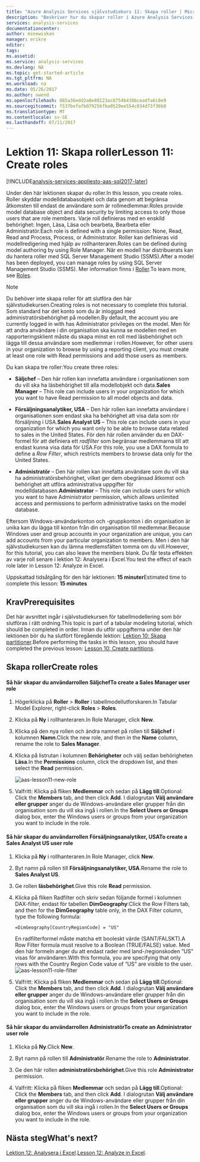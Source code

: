 ```yaml
---
title: "Azure Analysis Services självstudiekurs 11: Skapa roller | Microsoft Docs"
description: "Beskriver hur du skapar roller i Azure Analysis Services-självstudieprojektet."
services: analysis-services
documentationcenter: 
author: minewiskan
manager: erikre
editor: 
tags: 
ms.assetid: 
ms.service: analysis-services
ms.devlang: NA
ms.topic: get-started-article
ms.tgt_pltfrm: NA
ms.workload: na
ms.date: 05/26/2017
ms.author: owend
ms.openlocfilehash: 085a36edd2a0e80123ac8754b438bceadfa6c0e9
ms.sourcegitcommit: f537befafb079256fba0529ee554c034d73f36b0
ms.translationtype: MT
ms.contentlocale: sv-SE
ms.lasthandoff: 07/11/2017
---
```

# <a name="lesson-11-create-roles"></a><span data-ttu-id="79038-103">Lektion 11: Skapa roller</span><span class="sxs-lookup"><span data-stu-id="79038-103">Lesson 11: Create roles</span></span>

[!INCLUDE[analysis-services-appliesto-aas-sql2017-later](../../../includes/analysis-services-appliesto-aas-sql2017-later.md)]

<span data-ttu-id="79038-104">Under den här lektionen skapar du roller.</span><span class="sxs-lookup"><span data-stu-id="79038-104">In this lesson, you create roles.</span></span> <span data-ttu-id="79038-105">Roller skyddar modelldatabasobjekt och data genom att begränsa åtkomsten till endast de användare som är rollmedlemmar.</span><span class="sxs-lookup"><span data-stu-id="79038-105">Roles provide model database object and data security by limiting access to only those users that are role members.</span></span> <span data-ttu-id="79038-106">Varje roll definieras med en enskild behörighet: Ingen, Läsa, Läsa och bearbeta, Bearbeta eller Administratör.</span><span class="sxs-lookup"><span data-stu-id="79038-106">Each role is defined with a single permission: None, Read, Read and Process, Process, or Administrator.</span></span> <span data-ttu-id="79038-107">Roller kan definieras vid modellredigering med hjälp av rollhanteraren.</span><span class="sxs-lookup"><span data-stu-id="79038-107">Roles can be defined during model authoring by using Role Manager.</span></span> <span data-ttu-id="79038-108">När en modell har distribuerats kan du hantera roller med SQL Server Management Studio (SSMS).</span><span class="sxs-lookup"><span data-stu-id="79038-108">After a model has been deployed, you can manage roles by using SQL Server Management Studio (SSMS).</span></span> <span data-ttu-id="79038-109">Mer information finns i [Roller](https://docs.microsoft.com/sql/analysis-services/tabular-models/roles-ssas-tabular).</span><span class="sxs-lookup"><span data-stu-id="79038-109">To learn more, see [Roles](https://docs.microsoft.com/sql/analysis-services/tabular-models/roles-ssas-tabular).</span></span>
  
> [!NOTE]  
> <span data-ttu-id="79038-110">Du behöver inte skapa roller för att slutföra den här självstudiekursen.</span><span class="sxs-lookup"><span data-stu-id="79038-110">Creating roles is not necessary to complete this tutorial.</span></span> <span data-ttu-id="79038-111">Som standard har det konto som du är inloggad med administratörsbehörighet på modellen.</span><span class="sxs-lookup"><span data-stu-id="79038-111">By default, the account you are currently logged in with has Administrator privileges on the model.</span></span> <span data-ttu-id="79038-112">Men för att andra användare i din organisation ska kunna se modellen med en rapporteringsklient måste du skapa minst en roll med läsbehörighet och lägga till dessa användare som medlemmar i rollen.</span><span class="sxs-lookup"><span data-stu-id="79038-112">However, for other users in your organization to browse by using a reporting client, you must create at least one role with Read permissions and add those users as members.</span></span>  
  
<span data-ttu-id="79038-113">Du kan skapa tre roller:</span><span class="sxs-lookup"><span data-stu-id="79038-113">You create three roles:</span></span>  
  
-   <span data-ttu-id="79038-114">**Säljchef** – Den här rollen kan innefatta användare i organisationen som du vill ska ha läsbehörighet till alla modellobjekt och data.</span><span class="sxs-lookup"><span data-stu-id="79038-114">**Sales Manager** – This role can include users in your organization for which you want to have Read permission to all model objects and data.</span></span>  
  
-   <span data-ttu-id="79038-115">**Försäljningsanalytiker, USA** – Den här rollen kan innefatta användare i organisationen som endast ska ha behörighet att visa data som rör försäljning i USA.</span><span class="sxs-lookup"><span data-stu-id="79038-115">**Sales Analyst US** – This role can include users in your organization for which you want only to be able to browse data related to sales in the United States.</span></span> <span data-ttu-id="79038-116">För den här rollen använder du en DAX-formel för att definiera ett *radfilter* som begränsar medlemmarna till att endast kunna visa data för USA.</span><span class="sxs-lookup"><span data-stu-id="79038-116">For this role, you use a DAX formula to define a *Row Filter*, which restricts members to browse data only for the United States.</span></span>  
  
-   <span data-ttu-id="79038-117">**Administratör** – Den här rollen kan innefatta användare som du vill ska ha administratörsbehörighet, vilket ger dem obegränsad åtkomst och behörighet att utföra administrativa uppgifter för modelldatabasen.</span><span class="sxs-lookup"><span data-stu-id="79038-117">**Administrator** – This role can include users for which you want to have Administrator permission, which allows unlimited access and permissions to perform administrative tasks on the model database.</span></span>  
  
<span data-ttu-id="79038-118">Eftersom Windows-användarkonton och -gruppkonton i din organisation är unika kan du lägga till konton från din organisation till medlemmar.</span><span class="sxs-lookup"><span data-stu-id="79038-118">Because Windows user and group accounts in your organization are unique, you can add accounts from your particular organization to members.</span></span> <span data-ttu-id="79038-119">Men i den här självstudiekursen kan du lämna medlemsfälten tomma om du vill.</span><span class="sxs-lookup"><span data-stu-id="79038-119">However, for this tutorial, you can also leave the members blank.</span></span> <span data-ttu-id="79038-120">Du får testa effekten av varje roll senare i lektion 12: Analysera i Excel.</span><span class="sxs-lookup"><span data-stu-id="79038-120">You test the effect of each role later in Lesson 12: Analyze in Excel.</span></span>  
  
<span data-ttu-id="79038-121">Uppskattad tidsåtgång för den här lektionen: **15 minuter**</span><span class="sxs-lookup"><span data-stu-id="79038-121">Estimated time to complete this lesson: **15 minutes**</span></span>  
  
## <a name="prerequisites"></a><span data-ttu-id="79038-122">Krav</span><span class="sxs-lookup"><span data-stu-id="79038-122">Prerequisites</span></span>  
<span data-ttu-id="79038-123">Det här avsnittet ingår i självstudiekursen för tabellmodellering som bör slutföras i rätt ordning.</span><span class="sxs-lookup"><span data-stu-id="79038-123">This topic is part of a tabular modeling tutorial, which should be completed in order.</span></span> <span data-ttu-id="79038-124">Innan du utför uppgifterna under den här lektionen bör du ha slutfört föregående lektion: [Lektion 10: Skapa partitioner](../tutorials/aas-lesson-10-create-partitions.md).</span><span class="sxs-lookup"><span data-stu-id="79038-124">Before performing the tasks in this lesson, you should have completed the previous lesson: [Lesson 10: Create partitions](../tutorials/aas-lesson-10-create-partitions.md).</span></span>  
  
## <a name="create-roles"></a><span data-ttu-id="79038-125">Skapa roller</span><span class="sxs-lookup"><span data-stu-id="79038-125">Create roles</span></span>  
  
#### <a name="to-create-a-sales-manager-user-role"></a><span data-ttu-id="79038-126">Så här skapar du användarrollen Säljchef</span><span class="sxs-lookup"><span data-stu-id="79038-126">To create a Sales Manager user role</span></span>  
  
1.  <span data-ttu-id="79038-127">Högerklicka på **Roller** > **Roller** i tabellmodellutforskaren.</span><span class="sxs-lookup"><span data-stu-id="79038-127">In Tabular Model Explorer, right-click **Roles** > **Roles**.</span></span>  
  
2.  <span data-ttu-id="79038-128">Klicka på **Ny** i rollhanteraren.</span><span class="sxs-lookup"><span data-stu-id="79038-128">In Role Manager, click **New**.</span></span>  
  
3.  <span data-ttu-id="79038-129">Klicka på den nya rollen och ändra namnet på rollen till **Säljchef** i kolumnen **Namn**.</span><span class="sxs-lookup"><span data-stu-id="79038-129">Click the new role, and then in the **Name** column, rename the role to **Sales Manager**.</span></span>  
  
4.  <span data-ttu-id="79038-130">Klicka på listrutan i kolumnen **Behörigheter** och välj sedan behörigheten **Läsa**.</span><span class="sxs-lookup"><span data-stu-id="79038-130">In the **Permissions** column, click the dropdown list, and then select the **Read** permission.</span></span> 

    ![aas-lesson11-new-role](../tutorials/media/aas-lesson11-new-role.png) 
  
5.  <span data-ttu-id="79038-132">Valfritt: Klicka på fliken **Medlemmar** och sedan på **Lägg till**.</span><span class="sxs-lookup"><span data-stu-id="79038-132">Optional: Click the **Members** tab, and then click **Add**.</span></span> <span data-ttu-id="79038-133">I dialogrutan **Välj användare eller grupper** anger du de Windows-användare eller grupper från din organisation som du vill ska ingå i rollen.</span><span class="sxs-lookup"><span data-stu-id="79038-133">In the **Select Users or Groups** dialog box, enter the Windows users or groups from your organization you want to include in the role.</span></span>  
  
#### <a name="to-create-a-sales-analyst-us-user-role"></a><span data-ttu-id="79038-134">Så här skapar du användarrollen Försäljningsanalytiker, USA</span><span class="sxs-lookup"><span data-stu-id="79038-134">To create a Sales Analyst US user role</span></span>  
  
1.  <span data-ttu-id="79038-135">Klicka på **Ny** i rollhanteraren.</span><span class="sxs-lookup"><span data-stu-id="79038-135">In Role Manager, click **New**.</span></span>    
  
2.  <span data-ttu-id="79038-136">Byt namn på rollen till **Försäljningsanalytiker, USA**.</span><span class="sxs-lookup"><span data-stu-id="79038-136">Rename the role to **Sales Analyst US**.</span></span>  
  
3.  <span data-ttu-id="79038-137">Ge rollen **läsbehörighet**.</span><span class="sxs-lookup"><span data-stu-id="79038-137">Give this role **Read** permission.</span></span>  
  
4.  <span data-ttu-id="79038-138">Klicka på fliken Radfilter och skriv sedan följande formel i kolumnen DAX-filter, endast för tabellen **DimGeography**:</span><span class="sxs-lookup"><span data-stu-id="79038-138">Click the Row Filters tab, and then for the **DimGeography** table only, in the DAX Filter column, type the following formula:</span></span>  
  
    ```Administrator
    =DimGeography[CountryRegionCode] = "US" 
    ```
    
    <span data-ttu-id="79038-139">En radfilterformel måste matcha ett booleskt värde (SANT/FALSKT).</span><span class="sxs-lookup"><span data-stu-id="79038-139">A Row Filter formula must resolve to a Boolean (TRUE/FALSE) value.</span></span> <span data-ttu-id="79038-140">Med den här formeln anger du att endast rader med land-/regionskoden ”US” visas för användaren.</span><span class="sxs-lookup"><span data-stu-id="79038-140">With this formula, you are specifying that only rows with the Country Region Code value of “US” are visible to the user.</span></span>  
    ![aas-lesson11-role-filter](../tutorials/media/aas-lesson11-role-filter.png) 
  
6.  <span data-ttu-id="79038-142">Valfritt: Klicka på fliken **Medlemmar** och sedan på **Lägg till**.</span><span class="sxs-lookup"><span data-stu-id="79038-142">Optional: Click the **Members** tab, and then click **Add**.</span></span> <span data-ttu-id="79038-143">I dialogrutan **Välj användare eller grupper** anger du de Windows-användare eller grupper från din organisation som du vill ska ingå i rollen.</span><span class="sxs-lookup"><span data-stu-id="79038-143">In the **Select Users or Groups** dialog box, enter the Windows users or groups from your organization you want to include in the role.</span></span>  
  
#### <a name="to-create-an-administrator-user-role"></a><span data-ttu-id="79038-144">Så här skapar du användarrollen Administratör</span><span class="sxs-lookup"><span data-stu-id="79038-144">To create an Administrator user role</span></span>  
  
1.  <span data-ttu-id="79038-145">Klicka på **Ny**.</span><span class="sxs-lookup"><span data-stu-id="79038-145">Click **New**.</span></span>  
  
2.  <span data-ttu-id="79038-146">Byt namn på rollen till **Administratör**.</span><span class="sxs-lookup"><span data-stu-id="79038-146">Rename the role to **Administrator**.</span></span>  
  
3.  <span data-ttu-id="79038-147">Ge den här rollen **administratörsbehörighet**.</span><span class="sxs-lookup"><span data-stu-id="79038-147">Give this role **Administrator** permission.</span></span>  
  
4.  <span data-ttu-id="79038-148">Valfritt: Klicka på fliken **Medlemmar** och sedan på **Lägg till**.</span><span class="sxs-lookup"><span data-stu-id="79038-148">Optional: Click the **Members** tab, and then click **Add**.</span></span> <span data-ttu-id="79038-149">I dialogrutan **Välj användare eller grupper** anger du de Windows-användare eller grupper från din organisation som du vill ska ingå i rollen.</span><span class="sxs-lookup"><span data-stu-id="79038-149">In the **Select Users or Groups** dialog box, enter the Windows users or groups from your organization you want to include in the role.</span></span> 
  
  
## <a name="whats-next"></a><span data-ttu-id="79038-150">Nästa steg</span><span class="sxs-lookup"><span data-stu-id="79038-150">What's next?</span></span>
<span data-ttu-id="79038-151">[Lektion 12: Analysera i Excel](../tutorials/aas-lesson-12-analyze-in-excel.md).</span><span class="sxs-lookup"><span data-stu-id="79038-151">[Lesson 12: Analyze in Excel](../tutorials/aas-lesson-12-analyze-in-excel.md).</span></span>

  
  
